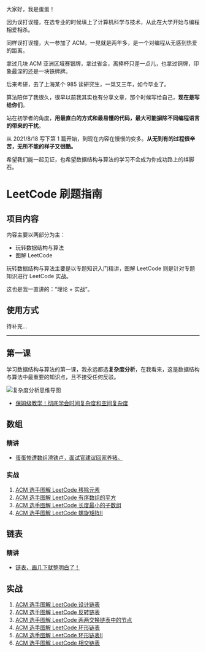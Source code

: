 大家好，我是蛋蛋！

因为误打误撞，在选专业的时候填上了计算机科学与技术，从此在大学开始与编程相爱相杀。

同样误打误撞，大一参加了 ACM，一晃就是两年多，是一个对编程从无感到热爱的距离。

拿过几块 ACM 亚洲区域赛银牌，拿过省金，离捧杯只差一点儿，也拿过铜牌，印象最深的还是一块铁牌牌。

后来考研，去了上海某个 985 读研究生，一晃又三年，如今毕业了。

算法陪伴了我很久，很早以前我其实也有分享文章，那个时候写给自己，**现在是写给你们**。

站在初学者的角度，**用最直白的方式和最易懂的代码，最大可能摒除不同编程语言的带来的干扰**。



从 2021/8/18 写下第 1 篇开始，到现在内容在慢慢的变多。**从无到有的过程很辛苦，无所不能的样子又很酷。**

希望我们能一起见证，也希望数据结构与算法的学习不会成为你成功路上的绊脚石。



# LeetCode 刷题指南



## 项目内容

内容主要以两部分为主：

- 玩转数据结构与算法
- 图解 LeetCode

玩转数据结构与算法主要是以专题知识入门精讲，图解 LeetCode 则是针对专题知识进行 LeetCode 实战。

这也是我一直讲的：“理论 + 实战”。



## 使用方式

待补充...



***



## 第一课

学习数据结构与算法的第一课，我永远都选**复杂度分析**，在我看来，这是数据结构与算法中最重要的知识点，且不接受任何反驳。

![复杂度分析思维导图](https://gitee.com/codegoudan/codegoudanIMG/raw/master/202201/20220114_141952768_20.jpg)

- [保姆级教学！彻底学会时间复杂度和空间复杂度](https://github.com/codegoudan/fxxkingLeetCode/blob/master/articles/%E7%8E%A9%E8%BD%AC%E6%95%B0%E6%8D%AE%E7%BB%93%E6%9E%84%E4%B8%8E%E7%AE%97%E6%B3%95/ACM%20%E9%80%89%E6%89%8B%E5%B8%A6%E4%BD%A0%E7%8E%A9%E8%BD%AC%E6%97%B6%E9%97%B4%E5%A4%8D%E6%9D%82%E5%BA%A6%E5%92%8C%E7%A9%BA%E9%97%B4%E5%A4%8D%E6%9D%82%E5%BA%A6.md)



## 数组



### 精讲

- [蛋蛋惨遭数组滑铁卢，面试官建议回家养猪。](https://github.com/codegoudan/fxxkingLeetCode/blob/master/articles/%E7%8E%A9%E8%BD%AC%E6%95%B0%E6%8D%AE%E7%BB%93%E6%9E%84%E4%B8%8E%E7%AE%97%E6%B3%95/ACM%20%E9%80%89%E6%89%8B%E5%B8%A6%E4%BD%A0%E7%8E%A9%E8%BD%AC%E6%95%B0%E7%BB%84.md)



### 实战

1. [ACM 选手图解 LeetCode 移除元素](https://github.com/codegoudan/fxxkingLeetCode/blob/master/articles/%E5%9B%BE%E8%A7%A3%20LeetCode/ACM%20%E9%80%89%E6%89%8B%E5%9B%BE%E8%A7%A3%20LeetCode%2027%20%E7%A7%BB%E9%99%A4%E5%85%83%E7%B4%A0.md)
2. [ACM 选手图解 LeetCode 有序数组的平方](https://github.com/codegoudan/fxxkingLeetCode/blob/master/articles/%E5%9B%BE%E8%A7%A3%20LeetCode/ACM%20%E9%80%89%E6%89%8B%E5%9B%BE%E8%A7%A3%20LeetCode%20977%20%E6%9C%89%E5%BA%8F%E6%95%B0%E7%BB%84%E7%9A%84%E5%B9%B3%E6%96%B9.md)
3. [ACM 选手图解 LeetCode 长度最小的子数组](https://github.com/codegoudan/fxxkingLeetCode/blob/master/articles/%E5%9B%BE%E8%A7%A3%20LeetCode/ACM%20%E9%80%89%E6%89%8B%E5%9B%BE%E8%A7%A3%20LeetCode%20209%20%E9%95%BF%E5%BA%A6%E6%9C%80%E5%B0%8F%E7%9A%84%E5%AD%90%E6%95%B0%E7%BB%84.md)
4. [ACM 选手图解 LeetCode 螺旋矩阵Ⅱ](https://github.com/codegoudan/fxxkingLeetCode/blob/master/articles/%E5%9B%BE%E8%A7%A3%20LeetCode/ACM%20%E9%80%89%E6%89%8B%E5%9B%BE%E8%A7%A3%20LeetCode%2059%20%E8%9E%BA%E6%97%8B%E7%9F%A9%E9%98%B5%E2%85%A1.md)



## 链表



### 精讲

- [链表，画几下就整明白了！](https://github.com/codegoudan/fxxkingLeetCode/blob/master/articles/%E7%8E%A9%E8%BD%AC%E6%95%B0%E6%8D%AE%E7%BB%93%E6%9E%84%E4%B8%8E%E7%AE%97%E6%B3%95/ACM%20%E9%80%89%E6%89%8B%E5%B8%A6%E4%BD%A0%E7%8E%A9%E8%BD%AC%E9%93%BE%E8%A1%A8.md)



## 实战

1. [ACM 选手图解 LeetCode 设计链表](https://github.com/codegoudan/fxxkingLeetCode/blob/master/articles/%E5%9B%BE%E8%A7%A3%20LeetCode/ACM%20%E9%80%89%E6%89%8B%E5%9B%BE%E8%A7%A3%20LeetCode%20707%20%E8%AE%BE%E8%AE%A1%E9%93%BE%E8%A1%A8.md)
2. [ACM 选手图解 LeetCode 反转链表](https://github.com/codegoudan/fxxkingLeetCode/blob/master/articles/%E5%9B%BE%E8%A7%A3%20LeetCode/ACM%20%E9%80%89%E6%89%8B%E5%9B%BE%E8%A7%A3%20LeetCode%20206%20%E5%8F%8D%E8%BD%AC%E9%93%BE%E8%A1%A8.md)
3. [ACM 选手图解 LeetCode 两两交换链表中的节点](https://github.com/codegoudan/fxxkingLeetCode/blob/master/articles/%E5%9B%BE%E8%A7%A3%20LeetCode/ACM%20%E9%80%89%E6%89%8B%E5%9B%BE%E8%A7%A3%20LeetCode%2024%20%E4%BA%A4%E6%8D%A2%E9%93%BE%E8%A1%A8.md)
4. [ACM 选手图解 LeetCode 环形链表](https://github.com/codegoudan/fxxkingLeetCode/blob/master/articles/%E5%9B%BE%E8%A7%A3%20LeetCode/ACM%20%E9%80%89%E6%89%8B%E5%9B%BE%E8%A7%A3%20LeetCode%20141%20%E7%8E%AF%E5%BD%A2%E9%93%BE%E8%A1%A8.md)
5. [ACM 选手图解 LeetCode 环形链表Ⅱ](https://github.com/codegoudan/fxxkingLeetCode/blob/master/articles/%E5%9B%BE%E8%A7%A3%20LeetCode/ACM%20%E9%80%89%E6%89%8B%E5%9B%BE%E8%A7%A3%20LeetCode%20142%20%E7%8E%AF%E5%BD%A2%E9%93%BE%E8%A1%A8%E2%85%A1.md)
6. [ACM 选手图解 LeetCode 相交链表](https://github.com/codegoudan/fxxkingLeetCode/blob/master/articles/%E5%9B%BE%E8%A7%A3%20LeetCode/ACM%20%E9%80%89%E6%89%8B%E5%9B%BE%E8%A7%A3%20LeetCode%20160%20%E7%9B%B8%E4%BA%A4%E9%93%BE%E8%A1%A8.md)

